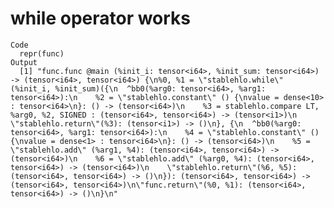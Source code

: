 # while operator works

    Code
      repr(func)
    Output
      [1] "func.func @main (%init_i: tensor<i64>, %init_sum: tensor<i64>) -> (tensor<i64>, tensor<i64>) {\n%0, %1 = \"stablehlo.while\" (%init_i, %init_sum)({\n  ^bb0(%arg0: tensor<i64>, %arg1: tensor<i64>):\n    %2 = \"stablehlo.constant\" () {\nvalue = dense<10> : tensor<i64>\n}: () -> (tensor<i64>)\n    %3 = stablehlo.compare LT, %arg0, %2, SIGNED : (tensor<i64>, tensor<i64>) -> (tensor<i1>)\n    \"stablehlo.return\"(%3): (tensor<i1>) -> ()\n}, {\n  ^bb0(%arg0: tensor<i64>, %arg1: tensor<i64>):\n    %4 = \"stablehlo.constant\" () {\nvalue = dense<1> : tensor<i64>\n}: () -> (tensor<i64>)\n    %5 = \"stablehlo.add\" (%arg1, %4): (tensor<i64>, tensor<i64>) -> (tensor<i64>)\n    %6 = \"stablehlo.add\" (%arg0, %4): (tensor<i64>, tensor<i64>) -> (tensor<i64>)\n    \"stablehlo.return\"(%6, %5): (tensor<i64>, tensor<i64>) -> ()\n}): (tensor<i64>, tensor<i64>) -> (tensor<i64>, tensor<i64>)\n\"func.return\"(%0, %1): (tensor<i64>, tensor<i64>) -> ()\n}\n"

